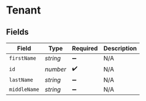 # Tenant


## Fields

| Field              | Type               | Required           | Description        |
| ------------------ | ------------------ | ------------------ | ------------------ |
| `firstName`        | *string*           | :heavy_minus_sign: | N/A                |
| `id`               | *number*           | :heavy_check_mark: | N/A                |
| `lastName`         | *string*           | :heavy_minus_sign: | N/A                |
| `middleName`       | *string*           | :heavy_minus_sign: | N/A                |
